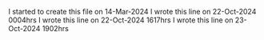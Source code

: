 I started to create this file on 14-Mar-2024
I wrote this line on 22-Oct-2024 0004hrs
I wrote this line on 22-Oct-2024 1617hrs
I wrote this line on 23-Oct-2024 1902hrs
